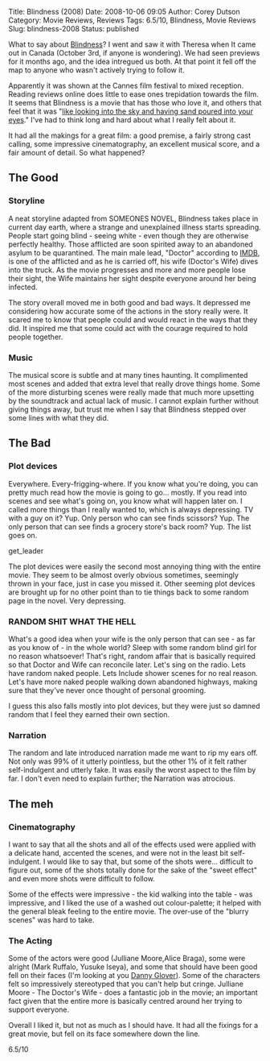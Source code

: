 Title: Blindness (2008)
Date: 2008-10-06 09:05
Author: Corey Dutson
Category: Movie Reviews, Reviews
Tags: 6.5/10, Blindness, Movie Reviews
Slug: blindness-2008
Status: published

What to say about
[Blindness](http://www.blindness-themovie.com/ "Blindness The Movie")? I
went and saw it with Theresa when It came out in Canada (October 3rd, if
anyone is wondering). We had seen previews for it months ago, and the
idea intregued us both. At that point it fell off the map to anyone who
wasn't actively trying to follow it.

Apparently it was shown at the Cannes film festival to mixed reception.
Reading reviews online does little to ease ones trepidation towards the
film. It seems that Blindness is a movie that has those who love it, and
others that feel that it was "<span class="story_body">[like looking
into the sky and having sand poured into your
eyes](http://www.filmthreat.com/index.php?section=reviews&Id=11233 "Blindness: reviewed")."
I've had to think long and hard about what I really felt about
it.</span>

It had all the makings for a great film: a good premise, a fairly strong
cast calling, some impressive cinematography, an excellent musical
score, and a fair amount of detail. So what happened?

<!--more-->

The Good
--------

### Storyline

A neat storyline adapted from SOMEONES NOVEL, Blindness takes place in
current day earth, where a strange and unexplained illness starts
spreading. People start going blind - seeing white - even though they
are otherwise perfectly healthy. Those afflicted are soon spirited away
to an abandoned asylum to be quarantined. The main male lead, "Doctor"
according to
[IMDB](http://www.imdb.com/title/tt0861689/ "IMDB: Blindness"), is one
of the afflicted and as he is carried off, his wife (Doctor's Wife)
dives into the truck. As the movie progresses and more and more people
lose their sight, the Wife maintains her sight despite everyone around
her being infected.

The story overall moved me in both good and bad ways. It depressed me
considering how accurate some of the actions in the story really were.
It scared me to know that people could and would react in the ways that
they did. It inspired me that some could act with the courage required
to hold people together.

### Music

The musical score is subtle and at many tines haunting. It complimented
most scenes and added that extra level that really drove things home.
Some of the more disturbing scenes were really made that much more
upsetting by the soundtrack and actual lack of music. I cannot explain
further without giving things away, but trust me when I say that
Blindness stepped over some lines with what they did.

The Bad
-------

### Plot devices

Everywhere. Every-frigging-where. If you know what you're doing, you can
pretty much read how the movie is going to go… mostly. If you read into
scenes and see what's going on, you know what will happen later on. I
called more things than I really wanted to, which is always depressing.
TV with a guy on it? Yup. Only person who can see finds scissors? Yup.
The only person that can see finds a grocery store's back room? Yup. The
list goes on.

get\_leader

The plot devices were easily the second most annoying thing with the
entire movie. They seem to be almost overly obvious sometimes, seemingly
thrown in your face, just in case you missed it. Other seeming plot
devices are brought up for no other point than to tie things back to
some random page in the novel. Very depressing.

### RANDOM SHIT WHAT THE HELL

What's a good idea when your wife is the only person that can see - as
far as you know of - in the whole world? Sleep with some random blind
girl for no reason whatsoever! That's right, random affair that is
basically required so that Doctor and Wife can reconcile later. Let's
sing on the radio. Lets have random naked people. Lets Include shower
scenes for no real reason. Let's have more naked people walking down
abandoned highways, making sure that they've never once thought of
personal grooming.

I guess this also falls mostly into plot devices, but they were just so
damned random that I feel they earned their own section.

### Narration

The random and late introduced narration made me want to rip my ears
off. Not only was 99% of it utterly pointless, but the other 1% of it
felt rather self-indulgent and utterly fake. It was easily the worst
aspect to the film by far. I don't even need to explain further; the
Narration was atrocious.

The meh
-------

### Cinematography

I want to say that all the shots and all of the effects used were
applied with a delicate hand, accented the scenes, and were not in the
least bit self-indulgent. I would like to say that, but some of the
shots were... difficult to figure out, some of the shots totally done
for the sake of the "sweet effect" and even more shots were difficult to
follow.

Some of the effects were impressive - the kid walking into the table -
was impressive, and I liked the use of a washed out colour-palette; it
helped with the general bleak feeling to the entire movie. The over-use
of the "blurry scenes" was hard to take.

### The Acting

Some of the actors were good (Julliane Moore,Alice Braga), some were
alright (Mark Ruffalo, Yusuke Iseya), and some that should have been
good fell on their faces (I'm looking at you [Danny
Glover](http://www.youtube.com/watch?v=3ecx5RabND0 "Danny Glover")).
Some of the characters felt so impressively stereotyped that you can't
help but cringe. Julliane Moore - The Doctor's Wife - does a fantastic
job in the movie; an important fact given that the entire more is
basically centred around her trying to support everyone.

Overall I liked it, but not as much as I should have. It had all the
fixings for a great movie, but fell on its face somewhere down the line.

6.5/10

